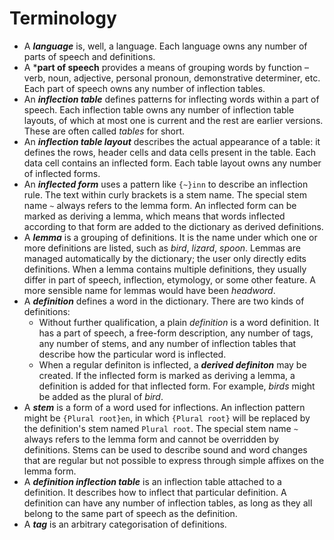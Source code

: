 # Terminology

* A ***language*** is, well, a language. Each language owns any number of parts of speech and definitions.
* A ***part of speech** provides a means of grouping words by function – verb, noun, adjective, personal pronoun, demonstrative determiner, etc. Each part of speech owns any number of inflection tables.
* An ***inflection table*** defines patterns for inflecting words within a part of speech. Each inflection table owns any number of inflection table layouts, of which at most one is current and the rest are earlier versions. These are often called *tables* for short.
* An ***inflection table layout*** describes the actual appearance of a table: it defines the rows, header cells and data cells present in the table. Each data cell contains an inflected form. Each table layout owns any number of inflected forms.
* An ***inflected form*** uses a pattern like `{~}inn` to describe an inflection rule. The text within curly brackets is a stem name. The special stem name `~` always refers to the lemma form. An inflected form can be marked as deriving a lemma, which means that words inflected according to that form are added to the dictionary as derived definitions.
* A ***lemma*** is a grouping of definitions. It is the name under which one or more definitions are listed, such as *bird*, *lizard*, *spoon*. Lemmas are managed automatically by the dictionary; the user only directly edits definitions. When a lemma contains multiple definitions, they usually differ in part of speech, inflection, etymology, or some other feature. A more sensible name for lemmas would have been *headword*.
* A ***definition*** defines a word in the dictionary. There are two kinds of definitions:
  - Without further qualification, a plain *definition* is a word definition. It has a part of speech, a free-form description, any number of tags, any number of stems, and any number of inflection tables that describe how the particular word is inflected.
  - When a regular definiton is inflected, a ***derived definiton*** may be created. If the inflected form is marked as deriving a lemma, a definition is added for that inflected form. For example, *birds* might be added as the plural of *bird*.
* A ***stem*** is a form of a word used for inflections. An inflection pattern might be `{Plural root}en`, in which `{Plural root}` will be replaced by the definition's stem named `Plural root`. The special stem name `~` always refers to the lemma form and cannot be overridden by definitions. Stems can be used to describe sound and word changes that are regular but not possible to express through simple affixes on the lemma form.
* A ***definition inflection table*** is an inflection table attached to a definition. It describes how to inflect that particular definition. A definition can have any number of inflection tables, as long as they all belong to the same part of speech as the definition.
* A ***tag*** is an arbitrary categorisation of definitions.
